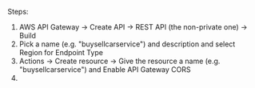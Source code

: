 Steps:
1. AWS API Gateway -> Create API -> REST API (the non-private one) -> Build
2. Pick a name (e.g. "buysellcarservice") and description and select Region for Endpoint Type
3. Actions -> Create resource -> Give the resource a name (e.g. "buysellcarservice") and Enable API Gateway CORS
4. 

